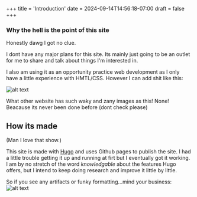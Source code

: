 +++
title = 'Introduction'
date = 2024-09-14T14:56:18-07:00
draft = false
+++

### Why the hell is the point of this site

Honestly dawg I got no clue. 

I dont have any major plans for this site. Its mainly just going to be an outlet for me to share and talk about things I'm interested in. 

I also am using it as an opportunity practice web development as I only have a little experience with HMTL/CSS. However I can add shit like this:

![alt text](https://i.redd.it/1pna76zloof61.jpg)

What other website has such waky and zany images as this! None! Beacause its never been done before (dont check please)


## How its made

(Man I love that show.)

This site is made with [Hugo](https://gohugo.io/) and uses Github pages to publish the site. I had a little trouble getting it up and running at firt but I eventually got it working. I am by no stretch of the word *knowledgable* about the features Hugo offers, but I intend to keep doing research and improve it little by little. 

So if you see any artifacts or funky formatting...mind your business: ![alt text](https://external-content.duckduckgo.com/iu/?u=https%3A%2F%2Fpreview.redd.it%2Fg5w6tivd4e051.jpg%3Fauto%3Dwebp%26s%3Db5a4cf8580b2581378f3e97e02ca5aa2f8e092e1&f=1&nofb=1&ipt=6366d16774a7a8af79cfebd3c082b2b4f5fe92c43d1d8b096d8051472d019206&ipo=images)
